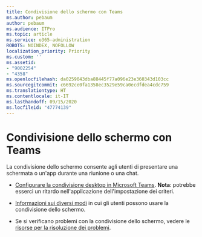 ```yaml
---
title: Condivisione dello schermo con Teams
ms.author: pebaum
author: pebaum
ms.audience: ITPro
ms.topic: article
ms.service: o365-administration
ROBOTS: NOINDEX, NOFOLLOW
localization_priority: Priority
ms.custom: ''
ms.assetid:
- "9002254"
- "4358"
ms.openlocfilehash: da0259043dba88445f77a096e23e360343d103cc
ms.sourcegitcommit: c6692ce0fa1358ec3529e59ca0ecdfdea4cdc759
ms.translationtype: HT
ms.contentlocale: it-IT
ms.lasthandoff: 09/15/2020
ms.locfileid: "47774139"
---
```

# <a name="screen-sharing-with-teams"></a>Condivisione dello schermo con Teams

La condivisione dello schermo consente agli utenti di presentare una schermata o un'app durante una riunione o una chat.

- [Configurare la condivisione desktop in Microsoft Teams](https://docs.microsoft.com/microsoftteams/configure-desktop-sharing). **Nota**: potrebbe esserci un ritardo nell'applicazione dell'impostazione dei criteri. 

- [Informazioni sui diversi modi](https://docs.microsoft.com/microsoftteams/meeting-policies-in-teams#meeting-policy-settings---content-sharing) in cui gli utenti possono usare la condivisione dello schermo. 

- Se si verificano problemi con la condivisione dello schermo, vedere le [risorse per la risoluzione dei problemi](https://docs.microsoft.com/microsoftteams/connectivity-issues). 
